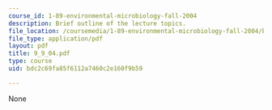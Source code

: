 ```yaml
---
course_id: 1-89-environmental-microbiology-fall-2004
description: Brief outline of the lecture topics.
file_location: /coursemedia/1-89-environmental-microbiology-fall-2004/bdc2c69fa85f6112a7460c2e160f9b59_9_9_04.pdf
file_type: application/pdf
layout: pdf
title: 9_9_04.pdf
type: course
uid: bdc2c69fa85f6112a7460c2e160f9b59

---
```

None